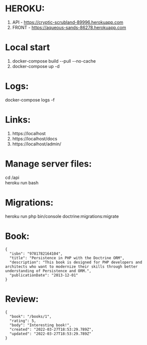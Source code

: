 # HEROKU:
1. API - https://cryptic-scrubland-89996.herokuapp.com
2. FRONT - https://aqueous-sands-86278.herokuapp.com
# Local start
1. docker-compose build --pull --no-cache
2. docker-compose up -d
# Logs:
docker-compose logs -f
# Links:
1. https://localhost
2. https://localhost/docs
3. https://localhost/admin/
# Manage server files:
cd /api <br/>
heroku run bash
# Migrations:
heroku run php bin/console doctrine:migrations:migrate

# Book:
```
{
  "isbn": "9781782164104",
  "title": "Persistence in PHP with the Doctrine ORM",
  "description": "This book is designed for PHP developers and architects who want to modernize their skills through better understanding of Persistence and ORM.",
  "publicationDate": "2013-12-01"
}
```
# Review:
```
{
  "book": "/books/1",
  "rating": 5,
  "body": "Interesting book!",
  "created": "2022-03-27T18:53:29.789Z",
  "updated": "2022-03-27T18:53:29.789Z"
}
